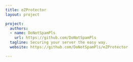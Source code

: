 ```yaml
---
title: eZProtector
layout: project

project:
  authors:
  - name: DoNotSpamPls
    url: https://github.com/DoNotSpamPls
  tagline: Securing your server the easy way.
  website: https://github.com/DoNotSpamPls/eZProtector

---
```

